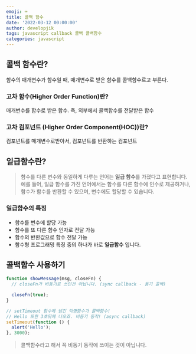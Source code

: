 ```yaml
---
emoji: ⌨
title: 콜백 함수
date: '2022-03-12 00:00:00'
author: developjik
tags: javascript callback 콜백 콜백함수
categories: javascript
---
```


## 콜백 함수란?

함수의 매개변수가 함수일 때, 매개변수로 받은 함수를 콜백함수르고 부른다.

### 고차 함수(Higher Order Function)란?

매개변수를 함수로 받은 함수. 즉, 외부에서 콜백함수를 전달받은 함수

### 고차 컴포넌트 (Higher Order Component(HOC))란?

컴포넌트를 매개변수로받아서, 컴포넌트를 반환하는 컴포넌트

## 일급함수란?

> 함수를 다른 변수와 동일하게 다루는 언어는 **일급 함수**를 가졌다고 표현합니다. 예를 들어, 일급 함수를 가진 언어에서는 함수를 다른 함수에 인수로 제공하거나, 함수가 함수를 반환할 수 있으며, 변수에도 할당할 수 있습니다.

### 일급함수의 특징

- 함수를 변수에 할당 가능
- 함수를 또 다른 함수 인자로 전달 가능
- 함수의 반환값으로 함수 전달 가능
- 함수형 프로그래밍 특징 중의 하나가 바로 **일급함수** 입니다.

## 콜백함수 사용하기

```jsx
function showMessage(msg, closeFn) {
  // closeFn가 비동기로 쓰인건 아닙니다. (sync callback - 동기 콜백)

  closeFn(true);
}
```

```jsx
// setTimeout 함수에 넘긴 익명함수가 콜백함수!
// Hello 또한 3초뒤에 나오죠. 비동기 동작! (async callback)
setTimeout(function () {
  alert('Hello');
}, 3000);
```

> 콜백함수라고 해서 꼭 비동기 동작에 쓰이는 것이 아닙니다.

```toc

```
